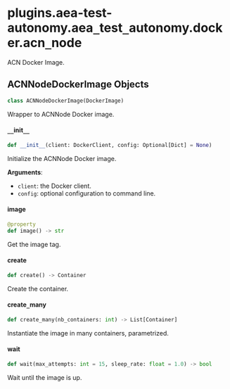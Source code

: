 <a id="plugins.aea-test-autonomy.aea_test_autonomy.docker.acn_node"></a>

# plugins.aea-test-autonomy.aea`_`test`_`autonomy.docker.acn`_`node

ACN Docker Image.

<a id="plugins.aea-test-autonomy.aea_test_autonomy.docker.acn_node.ACNNodeDockerImage"></a>

## ACNNodeDockerImage Objects

```python
class ACNNodeDockerImage(DockerImage)
```

Wrapper to ACNNode Docker image.

<a id="plugins.aea-test-autonomy.aea_test_autonomy.docker.acn_node.ACNNodeDockerImage.__init__"></a>

#### `__`init`__`

```python
def __init__(client: DockerClient, config: Optional[Dict] = None)
```

Initialize the ACNNode Docker image.

**Arguments**:

- `client`: the Docker client.
- `config`: optional configuration to command line.

<a id="plugins.aea-test-autonomy.aea_test_autonomy.docker.acn_node.ACNNodeDockerImage.image"></a>

#### image

```python
@property
def image() -> str
```

Get the image tag.

<a id="plugins.aea-test-autonomy.aea_test_autonomy.docker.acn_node.ACNNodeDockerImage.create"></a>

#### create

```python
def create() -> Container
```

Create the container.

<a id="plugins.aea-test-autonomy.aea_test_autonomy.docker.acn_node.ACNNodeDockerImage.create_many"></a>

#### create`_`many

```python
def create_many(nb_containers: int) -> List[Container]
```

Instantiate the image in many containers, parametrized.

<a id="plugins.aea-test-autonomy.aea_test_autonomy.docker.acn_node.ACNNodeDockerImage.wait"></a>

#### wait

```python
def wait(max_attempts: int = 15, sleep_rate: float = 1.0) -> bool
```

Wait until the image is up.

